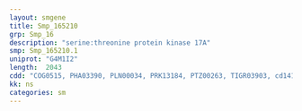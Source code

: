 ```yaml
---
layout: smgene
title: Smp_165210
grp: Smp_16
description: "serine:threonine protein kinase 17A"
smp: Smp_165210.1
uniprot: "G4M1I2"
length:  2043
cdd: "COG0515, PHA03390, PLN00034, PRK13184, PTZ00263, TIGR03903, cd14106, cl21453, pfam00069, smart00220"
kk: ns
categories: sm
---
```

